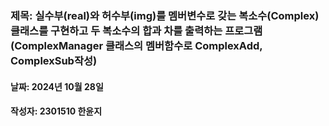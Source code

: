 ### 제목: 실수부(real)와 허수부(img)를 멤버변수로 갖는 복소수(Complex) 클래스를 구현하고 두 복소수의 합과 차를 출력하는 프로그램(ComplexManager 클래스의 멤버함수로 ComplexAdd, ComplexSub작성) 
#### 날짜: 2024년 10월 28일 
#### 작성자: 2301510 한윤지 
